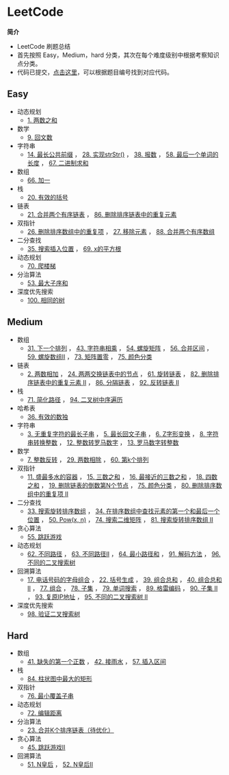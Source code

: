 # LeetCode
**简介**<br>
* LeetCode 刷题总结
* 首先按照 Easy，Medium，hard 分类，其次在每个难度级别中根据考察知识点分类。
* 代码已提交，[点击这里](https://github.com/superxinxin/myLeetCode/tree/master/src/leetCode)，可以根据题目编号找到对应代码。
## Easy
* 动态规划
  * [1. 两数之和](https://leetcode-cn.com/problems/two-sum/)
* 数学
  * [9. 回文数](https://leetcode-cn.com/problems/palindrome-number/)
* 字符串
  * [14. 最长公共前缀](https://leetcode-cn.com/problems/longest-common-prefix/)
  ， [28. 实现strStr()](https://leetcode-cn.com/problems/implement-strstr/)
  ， [38. 报数](https://leetcode-cn.com/problems/count-and-say/)
  ， [58. 最后一个单词的长度](https://leetcode-cn.com/problems/length-of-last-word/)
  ， [67. 二进制求和](https://leetcode-cn.com/problems/add-binary/)
* 数组
  * [66. 加一](https://leetcode-cn.com/problems/plus-one/)
* 栈
  * [20. 有效的括号](https://leetcode-cn.com/problems/valid-parentheses/)
* 链表
  * [21. 合并两个有序链表](https://leetcode-cn.com/problems/merge-two-sorted-lists/)
  ， [86. 删除排序链表中的重复元素](https://leetcode-cn.com/problems/remove-duplicates-from-sorted-list/)
* 双指针
  * [26. 删除排序数组中的重复项](https://leetcode-cn.com/problems/remove-duplicates-from-sorted-array/)
  ， [27. 移除元素](https://leetcode-cn.com/problems/remove-element/)
  ， [88. 合并两个有序数组](https://leetcode-cn.com/problems/merge-sorted-array/)
* 二分查找
  * [35. 搜索插入位置](https://leetcode-cn.com/problems/search-insert-position/)
  ， [69. x的平方根](https://leetcode-cn.com/problems/sqrtx/)
* 动态规划
  * [70. 爬楼梯](https://leetcode-cn.com/problems/climbing-stairs/)
* 分治算法
  * [53. 最大子序和](https://leetcode-cn.com/problems/maximum-subarray/)
* 深度优先搜索
  * [100. 相同的树](https://leetcode-cn.com/problems/same-tree/)
## Medium
* 数组
  * [31. 下一个排列](https://leetcode-cn.com/problems/next-permutation/)
  ， [43. 字符串相乘](https://leetcode-cn.com/problems/multiply-strings/)
  ， [54. 螺旋矩阵](https://leetcode-cn.com/problems/spiral-matrix/)
  ， [56. 合并区间](https://leetcode-cn.com/problems/merge-intervals/)
  ， [59. 螺旋数组II](https://leetcode-cn.com/problems/spiral-matrix-ii/)
  ， [73. 矩阵置零](https://leetcode-cn.com/problems/set-matrix-zeroes/)
  ， [75. 颜色分类](https://leetcode-cn.com/problems/sort-colors/)
* 链表
  * [2. 两数相加](https://leetcode-cn.com/problems/add-two-numbers/)
  ， [24. 两两交换链表中的节点](https://leetcode-cn.com/problems/swap-nodes-in-pairs/)
  ， [61. 旋转链表](https://leetcode-cn.com/problems/rotate-list/)
  ， [82. 删除排序链表中的重复元素 II](https://leetcode-cn.com/problems/remove-duplicates-from-sorted-list-ii/)
  ， [86. 分隔链表](https://leetcode-cn.com/problems/partition-list/)
  ， [92. 反转链表 II](https://leetcode-cn.com/problems/reverse-linked-list-ii/)
* 栈
  * [71. 简化路径](https://leetcode-cn.com/problems/simplify-path/)
  ， [94. 二叉树中序遍历](https://leetcode-cn.com/problems/binary-tree-inorder-traversal/)
* 哈希表
  * [36. 有效的数独](https://leetcode-cn.com/problems/valid-sudoku/)
* 字符串
  * [3. 无重复字符的最长子串](https://leetcode-cn.com/problems/longest-substring-without-repeating-characters/)
  ， [5. 最长回文子串](https://leetcode-cn.com/problems/longest-palindromic-substring/)
  ， [6. Z字形变换](https://leetcode-cn.com/problems/zigzag-conversion/)
  ， [8. 字符串转换整数](https://leetcode-cn.com/problems/string-to-integer-atoi/)
  ， [12. 整数转罗马数字](https://leetcode-cn.com/problems/integer-to-roman/)
  ， [13. 罗马数字转整数](https://leetcode-cn.com/problems/roman-to-integer/)
* 数学
  * [7. 整数反转](https://leetcode-cn.com/problems/reverse-integer/)
  ， [29. 两数相除](https://leetcode-cn.com/problems/divide-two-integers/)
  ， [60. 第k个排列](https://leetcode-cn.com/problems/permutation-sequence/)
* 双指针
  * [11. 盛最多水的容器](https://leetcode-cn.com/problems/container-with-most-water/)
  ， [15. 三数之和](https://leetcode-cn.com/problems/3sum/)
  ， [16. 最接近的三数之和](https://leetcode-cn.com/problems/3sum-closest/)
  ， [18. 四数之和](https://leetcode-cn.com/problems/4sum/)
  ， [19. 删除链表的倒数第N个节点](https://leetcode-cn.com/problems/remove-nth-node-from-end-of-list/)
  ， [75. 颜色分类](https://leetcode-cn.com/problems/sort-colors/)
  ， [80. 删除排序数组中的重复项 II](https://leetcode-cn.com/problems/remove-duplicates-from-sorted-array-ii/)
* 二分查找
  * [33. 搜索旋转排序数组](https://leetcode-cn.com/problems/search-in-rotated-sorted-array/)
  ， [34. 在排序数组中查找元素的第一个和最后一个位置](https://leetcode-cn.com/problems/find-first-and-last-position-of-element-in-sorted-array/)
  ， [50. Pow(x, n)](https://leetcode-cn.com/problems/powx-n/)
  ， [74. 搜索二维矩阵](https://leetcode-cn.com/problems/search-a-2d-matrix/)
  ， [81. 搜索旋转排序数组 II](https://leetcode-cn.com/problems/search-in-rotated-sorted-array-ii/)
* 贪心算法
  * [55. 跳跃游戏](https://leetcode-cn.com/problems/jump-game/)
* 动态规划
  * [62. 不同路径](https://leetcode-cn.com/problems/unique-paths/)
  ， [63. 不同路径II](https://leetcode-cn.com/problems/unique-paths-ii/)
  ， [64. 最小路径和](https://leetcode-cn.com/problems/minimum-path-sum/)
  ， [91. 解码方法](https://leetcode-cn.com/problems/decode-ways/)
  ， [96. 不同的二叉搜索树](https://leetcode-cn.com/problems/unique-binary-search-trees/)
* 回溯算法
  * [17. 电话号码的字母组合](https://leetcode-cn.com/problems/letter-combinations-of-a-phone-number/)
  ， [22. 括号生成](https://leetcode-cn.com/problems/generate-parentheses/)
  ， [39. 组合总和](https://leetcode-cn.com/problems/combination-sum/)
  ， [40. 组合总和II](https://leetcode-cn.com/problems/combination-sum-ii/)
  ， [77. 组合](https://leetcode-cn.com/problems/combinations/)
  ， [78. 子集](https://leetcode-cn.com/problems/subsets/)
  ， [79. 单词搜索](https://leetcode-cn.com/problems/word-search/)
  ， [89. 格雷编码](https://leetcode-cn.com/problems/gray-code/)
  ， [90. 子集 II](https://leetcode-cn.com/problems/subsets-ii/)
  ， [93. 复原IP地址](https://leetcode-cn.com/problems/restore-ip-addresses/)
  ， [95. 不同的二叉搜索树 II](https://leetcode-cn.com/problems/unique-binary-search-trees-ii/)
* 深度优先搜索
  * [98. 验证二叉搜索树](https://leetcode-cn.com/problems/validate-binary-search-tree/)

## Hard
* 数组
  * [41. 缺失的第一个正数](https://leetcode-cn.com/problems/first-missing-positive/)
  ， [42. 接雨水](https://leetcode-cn.com/problems/trapping-rain-water/)
  ， [57. 插入区间](https://leetcode-cn.com/problems/insert-interval/)
* 栈
  * [84. 柱状图中最大的矩形](https://leetcode-cn.com/problems/largest-rectangle-in-histogram/)
* 双指针
  * [76. 最小覆盖子串](https://leetcode-cn.com/problems/minimum-window-substring/)
* 动态规划
  * [72. 编辑距离](https://leetcode-cn.com/problems/edit-distance/)
* 分治算法
  * [23. 合并K个排序链表（待优化）](https://leetcode-cn.com/problems/merge-k-sorted-lists/)
* 贪心算法
  * [45. 跳跃游戏II](https://leetcode-cn.com/problems/jump-game-ii/)
* 回溯算法
  * [51. N皇后](https://leetcode-cn.com/problems/n-queens/)
  ， [52. N皇后II](https://leetcode-cn.com/problems/n-queens-ii/)
